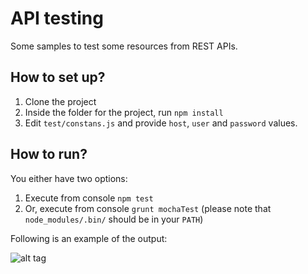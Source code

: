 # API testing
Some samples to test some resources from REST APIs.

## How to set up?
1. Clone the project
2. Inside the folder for the project, run `npm install`
3. Edit `test/constans.js` and provide `host`, `user` and `password` values.

## How to run?
You either have two options:

1. Execute from console `npm test`
2. Or, execute from console `grunt mochaTest` (please note that `node_modules/.bin/` should be in your `PATH`)

Following is an example of the output:

![alt tag](https://raw.githubusercontent.com/leo-fcx/revsw-api-test/master/results/results.png)
